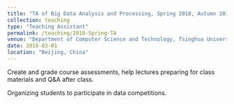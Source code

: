 ```yaml
---
title: "TA of Big Data Analysis and Processing, Spring 2018, Autumn 2018"
collection: teaching
type: "Teaching Assistant"
permalink: /teaching/2018-Spring-TA
venue: "Department of Computer Science and Technology, Tsinghua University"
date: 2018-03-01
location: "Beijing, China"
---
```


Create and grade course assessments, help lectures preparing for class materials and Q&A after class.

Organizing students to participate in data competitions.